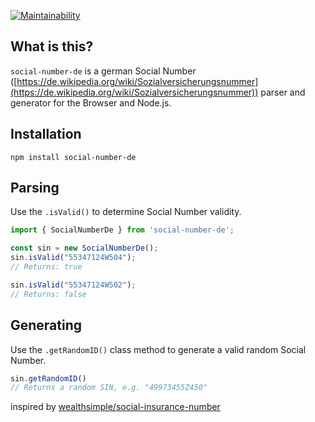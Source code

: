 [![Maintainability](https://api.codeclimate.com/v1/badges/ccbde15d6457dcf08be2/maintainability)](https://codeclimate.com/github/jnnkm/social-number-de/maintainability)

## What is this?

`social-number-de` is a german Social Number ([https://de.wikipedia.org/wiki/Sozialversicherungsnummer](https://de.wikipedia.org/wiki/Sozialversicherungsnummer)) parser and generator for the Browser and Node.js.

## Installation

`npm install social-number-de`

## Parsing

Use the `.isValid()` to determine Social Number validity.

```javascript
import { SocialNumberDe } from 'social-number-de';

const sin = new SocialNumberDe();
sin.isValid("55347124W504");
// Returns: true

sin.isValid("55347124W502");
// Returns: false
```


## Generating

Use the `.getRandomID()` class method to generate a valid random Social Number.

```javascript
sin.getRandomID()
// Returns a random SIN, e.g. "49973455Z450"
```


inspired by [wealthsimple/social-insurance-number](https://github.com/wealthsimple/social-insurance-number)
